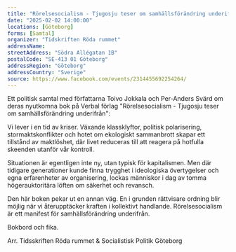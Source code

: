 ```yaml
---
title: "Rörelsesocialism - Tjugosju teser om samhällsförändring underifrån"
date: "2025-02-02 14:00:00"
locations: [Göteborg]
forms: [Samtal]
organizer: "Tidskriften Röda rummet"
addressName: 
streetAddress: "Södra Allégatan 1B"
postalCode: "SE-413 01 Göteborg"
addressRegion: "Göteborg"
addressCountry: "Sverige"
source: https://www.facebook.com/events/2314455692254264/
---
```

Ett politisk samtal med författarna Toivo Jokkala och Per-Anders Svärd om deras nyutkomna bok på Verbal förlag "Rörelsesocialism - Tjugosju teser om samhällsförändring underifrån":

Vi lever i en tid av kriser. Växande klassklyftor, politisk polarisering, stormaktskonflikter och hotet om ekologiskt sammanbrott skapar ett tillstånd av maktlöshet, där livet reduceras till att reagera på hotfulla skeenden utanför vår kontroll.

Situationen är egentligen inte ny, utan typisk för kapitalismen. Men där tidigare generationer kunde finna trygghet i ideologiska övertygelser och egna erfarenheter av organisering, lockas människor i dag av tomma högerauktoritära löften om säkerhet och revansch.

Den här boken pekar ut en annan väg. En i grunden rättvisare ordning blir möjlig när vi återupptäcker kraften i kollektivt handlande. Rörelsesocialism är ett manifest för samhällsförändring underifrån.

Bokbord och fika.

Arr. Tidsskriften Röda rummet & Socialistisk Politik Göteborg
